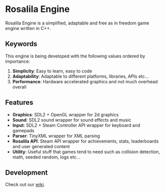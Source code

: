 Rosalila Engine
===============

Rosalila Engine is a simplified, adaptable and free as in freedom game engine written in C++.

## Keywords

This engine is being developed with the following values ordered by importance:

1. **Simplicity**: Easy to learn, easy to code
2. **Adaptability**: Adaptable to different platforms, libraries, APIs etc...
3. **Performance**: Hardware accelerated graphics and not much overhead overall

## Features

* **Graphics**: SDL2 + OpenGL wrapper for 2d graphics
* **Sound**: SDL2 sound wrapper for sound effects and music
* **Input**: SDL2 + Steam Controller API wrapper for keyboard and gamepads
* **Parser**: TinyXML wrapper for XML parsing
* **Rosalila API**: Steam API wrapper for achievements, stats, leaderboards and user generated content
* **Utility**: Useful stuff that games tend to need such as collision detection, math, seeded random, logs etc...

## Development

Check out our [wiki](https://github.com/Rosalila/RosalilaEngine/wiki).
